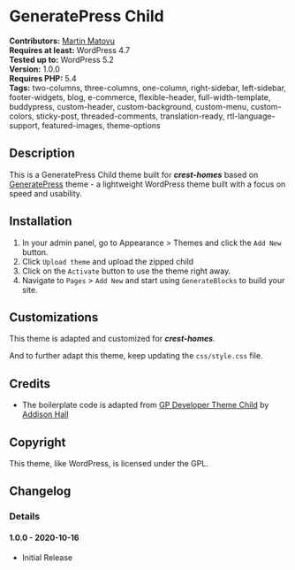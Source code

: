 # GeneratePress Child

**Contributors:** [Martin Matovu](https://profiles.wordpress.org/mwamitovi/)<br/>
**Requires at least:** WordPress 4.7<br/>
**Tested up to:** WordPress 5.2<br/>
**Version:** 1.0.0<br/>
**Requires PHP:** 5.4<br/>
**Tags:** two-columns, three-columns, one-column, right-sidebar, left-sidebar, footer-widgets, blog, e-commerce, flexible-header, full-width-template, buddypress, custom-header, custom-background, custom-menu, custom-colors, sticky-post, threaded-comments, translation-ready, rtl-language-support, featured-images, theme-options<br/>


## Description ## 

This is a GeneratePress Child theme built for ***crest-homes*** based on [GeneratePress](https://generatepress.com/) theme - a lightweight WordPress theme built with a focus on speed and usability.


## Installation ##

1. In your admin panel, go to Appearance > Themes and click the `Add New` button.
2. Click `Upload theme` and upload the zipped child
3. Click on the `Activate` button to use the theme right away.
4. Navigate to `Pages` > `Add New` and start using `GenerateBlocks` to build your site. 


## Customizations ##

This theme is adapted and customized for ***crest-homes***.

And to further adapt this theme, keep updating the `css/style.css` file.


## Credits ##

* The boilerplate code is adapted from [GP Developer Theme Child](addisonhall/generatepress-child) by [Addison Hall](https://addisonhalldesign.com)


## Copyright ##

This theme, like WordPress, is licensed under the GPL.


## Changelog ##

### Details ###

#### 1.0.0 - 2020-10-16 ####
* Initial Release
